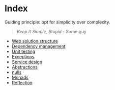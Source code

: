 # Index

Guiding principle: opt for simplicity over complexity.

> _Keep It Simple, Stupid_ - Some guy


- [Web solution structure](./web-solution-structure)
- [Dependency management](./dependency-management)
- [Unit testing](./unit-testing)
- [Exceptions](./exceptions)
- [Service design](./service-design)
- [Abstractions](./abstractions)
- [nulls](./nulls)
- [Monads](./monads)
- [Reflection](./reflection)